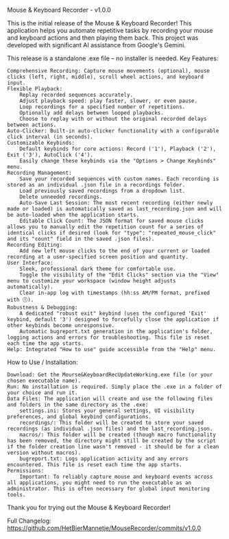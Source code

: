 Mouse & Keyboard Recorder - v1.0.0

This is the initial release of the Mouse & Keyboard Recorder! This application helps you automate repetitive tasks by recording your mouse and keyboard actions and then playing them back. This project was developed with significant AI assistance from Google's Gemini.

This release is a standalone .exe file – no installer is needed.
Key Features:

    Comprehensive Recording: Capture mouse movements (optional), mouse clicks (left, right, middle), scroll wheel actions, and keyboard input.
    Flexible Playback:
        Replay recorded sequences accurately.
        Adjust playback speed: play faster, slower, or even pause.
        Loop recordings for a specified number of repetitions.
        Optionally add delays between looped playbacks.
        Choose to replay with or without the original recorded delays between actions.
    Auto-Clicker: Built-in auto-clicker functionality with a configurable click interval (in seconds).
    Customizable Keybinds:
        Default keybinds for core actions: Record ('1'), Playback ('2'), Exit ('3'), AutoClick ('4').
        Easily change these keybinds via the "Options > Change Keybinds" menu.
    Recording Management:
        Save your recorded sequences with custom names. Each recording is stored as an individual .json file in a recordings folder.
        Load previously saved recordings from a dropdown list.
        Delete unneeded recordings.
        Auto-Save Last Session: The most recent recording (either newly made or loaded) is automatically saved as last_recording.json and will be auto-loaded when the application starts.
        Editable Click Count: The JSON format for saved mouse clicks allows you to manually edit the repetition count for a series of identical clicks if desired (look for "type": "repeated_mouse_click" and its "count" field in the saved .json files).
    Recording Editing:
        Add new left mouse clicks to the end of your current or loaded recording at a user-specified screen position and quantity.
    User Interface:
        Sleek, professional dark theme for comfortable use.
        Toggle the visibility of the "Edit Clicks" section via the "View" menu to customize your workspace (window height adjusts automatically).
        Clear in-app log with timestamps (hh:ss AM/PM format, prefixed with 🕔).
    Robustness & Debugging:
        A dedicated "robust exit" keybind (uses the configured 'Exit' keybind, default '3') designed to forcefully close the application if other keybinds become unresponsive.
        Automatic bugreport.txt generation in the application's folder, logging actions and errors for troubleshooting. This file is reset each time the app starts.
    Help: Integrated "How to use" guide accessible from the "Help" menu.

How to Use / Installation:

    Download: Get the Mourse&KeyboardRecUpdateWorking.exe file (or your chosen executable name).
    Run: No installation is required. Simply place the .exe in a folder of your choice and run it.
    Data Files: The application will create and use the following files and folders in the same directory as the .exe:
        settings.ini: Stores your general settings, UI visibility preferences, and global keybind configurations.
        recordings/: This folder will be created to store your saved recordings (as individual .json files) and the last_recording.json.
        macros/: This folder will be created (though macro functionality has been removed, the directory might still be created by the script if the folder creation line wasn't removed - it should be for a clean version without macros).
        bugreport.txt: Logs application activity and any errors encountered. This file is reset each time the app starts.
    Permissions:
        Important: To reliably capture mouse and keyboard events across all applications, you might need to run the executable as an administrator. This is often necessary for global input monitoring tools.

Thank you for trying out the Mouse & Keyboard Recorder!

Full Changelog: https://github.com/HetBierMannetje/MouseRecorder/commits/v1.0.0
